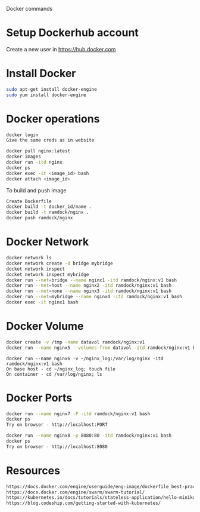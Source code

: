 
Docker commands

Setup Dockerhub account
======

Create a new user in https://hub.docker.com


Install Docker
======

```sh
sudo apt-get install docker-engine
sudo yum install docker-engine
```

Docker operations
======

```sh
docker login
Give the same creds as in website
```
```sh
docker pull nginx:latest
docker images
docker run -itd nginx 
docker ps
docker exec -it <image_id> bash
docker attach <image_id>
```
To build and push image
```sh
Create Dockerfile
docker build -t docker_id/name .
docker build -t ramdock/nginx .
docker push ramdock/nginx
```

Docker Network
======
```sh
docker network ls
docker network create -d bridge mybridge 
docket network inspect 
docket network inspect mybridge
docker run --net=bridge --name nginx1 -itd ramdock/nginx:v1 bash
docker run --net=host --name nginx2 -itd ramdock/nginx:v1 bash
docker run --net=none --name nginx3 -itd ramdock/nginx:v1 bash
docker run --net=mybridge --name nginx4 -itd ramdock/nginx:v1 bash
docker exec -it nginx1 bash
```

Docker Volume
======
```sh
docker create -v /tmp -name datavol ramdock/nginx:v1
docker run --name nginx5 --volumes-from datavol -itd ramdock/nginx:v1 bash
```
```
docker run --name nginx6 -v ~/nginx_log:/var/log/nginx -itd ramdock/nginx:v1 bash
On base host - cd ~/nginx_log; touch file
On container - cd /var/log/nginx; ls 
```


Docker Ports
======
```sh
docker run --name nginx7 -P -itd ramdock/nginx:v1 bash
docker ps
Try on browser - http://localhost:PORT
```
```sh
docker run --name nginx8 -p 8080:80 -itd ramdock/nginx:v1 bash
docker ps
Try on browser - http://localhost:8080
```

Resources
======
```sh
https://docs.docker.com/engine/userguide/eng-image/dockerfile_best-practices/
https://docs.docker.com/engine/swarm/swarm-tutorial/
https://kubernetes.io/docs/tutorials/stateless-application/hello-minikube/
https://blog.codeship.com/getting-started-with-kubernetes/
```
